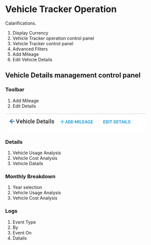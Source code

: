 # Vehicle Tracker Operation

Calarifications.

1. Display Currency
2. Vehicle Tracker operation control panel 
3. Vehicle Tracker control panel 
4. Advanced Filters
5. Add Mileage
6. Edit Vehicle Details

## Vehicle Details management control panel

### Toolbar

1. Add Mileage 
2. Edit Details

![](../../.gitbook/assets/image%20%2824%29.png)

### Details

1. Vehicle Usage Analysis
2. Vehicle Cost Analysis
3. Vehicle Datails

###  Monthly Breakdown

1. Year selection
2. Vehicle Usage Analysis
3. Vehicle Cost Analysis

### Logs

1. Event Type
2. By
3. Event On
4. Datails

